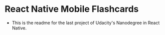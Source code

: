 # React Native Mobile Flashcards

- This is the readme for the last project of Udacity's Nanodegree in React Native.
